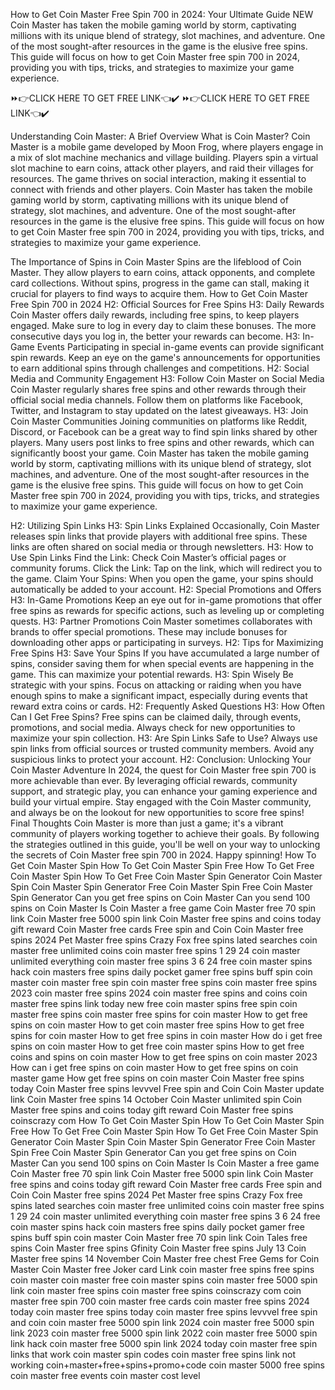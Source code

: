 How to Get Coin Master Free Spin 700 in 2024: Your Ultimate Guide NEW
Coin Master has taken the mobile gaming world by storm, captivating millions with its unique blend of strategy, slot machines, and adventure. One of the most sought-after resources in the game is the elusive free spins. This guide will focus on how to get Coin Master free spin 700 in 2024, providing you with tips, tricks, and strategies to maximize your game experience.

⏩👉CLICK HERE TO GET FREE LINK👈✔️
⏩👉CLICK HERE TO GET FREE LINK👈✔️


Understanding Coin Master: A Brief Overview What is Coin Master? Coin Master is a mobile game developed by Moon Frog, where players engage in a mix of slot machine mechanics and village building. Players spin a virtual slot machine to earn coins, attack other players, and raid their villages for resources. The game thrives on social interaction, making it essential to connect with friends and other players.
Coin Master has taken the mobile gaming world by storm, captivating millions with its unique blend of strategy, slot machines, and adventure. One of the most sought-after resources in the game is the elusive free spins. This guide will focus on how to get Coin Master free spin 700 in 2024, providing you with tips, tricks, and strategies to maximize your game experience.

The Importance of Spins in Coin Master Spins are the lifeblood of Coin Master. They allow players to earn coins, attack opponents, and complete card collections. Without spins, progress in the game can stall, making it crucial for players to find ways to acquire them.
How to Get Coin Master Free Spin 700 in 2024 H2: Official Sources for Free Spins H3: Daily Rewards Coin Master offers daily rewards, including free spins, to keep players engaged. Make sure to log in every day to claim these bonuses. The more consecutive days you log in, the better your rewards can become.
H3: In-Game Events Participating in special in-game events can provide significant spin rewards. Keep an eye on the game's announcements for opportunities to earn additional spins through challenges and competitions.
H2: Social Media and Community Engagement H3: Follow Coin Master on Social Media Coin Master regularly shares free spins and other rewards through their official social media channels. Follow them on platforms like Facebook, Twitter, and Instagram to stay updated on the latest giveaways.
H3: Join Coin Master Communities Joining communities on platforms like Reddit, Discord, or Facebook can be a great way to find spin links shared by other players. Many users post links to free spins and other rewards, which can significantly boost your game.
Coin Master has taken the mobile gaming world by storm, captivating millions with its unique blend of strategy, slot machines, and adventure. One of the most sought-after resources in the game is the elusive free spins. This guide will focus on how to get Coin Master free spin 700 in 2024, providing you with tips, tricks, and strategies to maximize your game experience.

H2: Utilizing Spin Links H3: Spin Links Explained Occasionally, Coin Master releases spin links that provide players with additional free spins. These links are often shared on social media or through newsletters.
H3: How to Use Spin Links Find the Link: Check Coin Master’s official pages or community forums. Click the Link: Tap on the link, which will redirect you to the game. Claim Your Spins: When you open the game, your spins should automatically be added to your account. H2: Special Promotions and Offers H3: In-Game Promotions Keep an eye out for in-game promotions that offer free spins as rewards for specific actions, such as leveling up or completing quests.
H3: Partner Promotions Coin Master sometimes collaborates with brands to offer special promotions. These may include bonuses for downloading other apps or participating in surveys.
H2: Tips for Maximizing Free Spins H3: Save Your Spins If you have accumulated a large number of spins, consider saving them for when special events are happening in the game. This can maximize your potential rewards.
H3: Spin Wisely Be strategic with your spins. Focus on attacking or raiding when you have enough spins to make a significant impact, especially during events that reward extra coins or cards.
H2: Frequently Asked Questions H3: How Often Can I Get Free Spins? Free spins can be claimed daily, through events, promotions, and social media. Always check for new opportunities to maximize your spin collection.
H3: Are Spin Links Safe to Use? Always use spin links from official sources or trusted community members. Avoid any suspicious links to protect your account.
H2: Conclusion: Unlocking Your Coin Master Adventure In 2024, the quest for Coin Master free spin 700 is more achievable than ever. By leveraging official rewards, community support, and strategic play, you can enhance your gaming experience and build your virtual empire. Stay engaged with the Coin Master community, and always be on the lookout for new opportunities to score free spins!
Final Thoughts Coin Master is more than just a game; it's a vibrant community of players working together to achieve their goals. By following the strategies outlined in this guide, you'll be well on your way to unlocking the secrets of Coin Master free spin 700 in 2024. Happy spinning!
How To Get Coin Master Spin
How To Get Coin Master Spin Free
How To Get Free Coin Master Spin
How To Get Free Coin Master Spin Generator
Coin Master Spin
Coin Master Spin Generator
Free Coin Master Spin
Free Coin Master Spin Generator
Can you get free spins on Coin Master
Can you send 100 spins on Coin Master
Is Coin Master a free game
Coin Master free 70 spin link
Coin Master free 5000 spin link
Coin Master free spins and coins today gift reward
Coin Master free cards
Free spin and Coin
Coin Master free spins 2024
Pet Master free spins
Crazy Fox free spins
lated searches
coin master free unlimited coins
coin master free spins 1 29 24
coin master unlimited everything
coin master free spins 3 6 24
free coin master spins hack
coin masters free spins daily
pocket gamer free spins
buff spin coin master
coin master free spin
coin master free spins
coin master free spins 2023
coin master free spins 2024
coin master free spins and coins
coin master free spins link today new
free coin master spins
free spin coin master
free spins coin master
free spins for coin master
How to get free spins on coin master
How to get coin master free spins
How to get free spins for coin master
How to get free spins in coin master
How do i get free spins on coin master
How to get free coin master spins
How to get free coins and spins on coin master
How to get free spins on coin master 2023
How can i get free spins on coin master
How to get free spins on coin master game
How get free spins on coin master
Coin Master free spins today
Coin Master free spins levvvel
Free spin and Coin
Coin Master update link
Coin Master free spins 14 October
Coin Master unlimited spin
Coin Master free spins and coins today gift reward
Coin Master free spins coinscrazy com
How To Get Coin Master Spin
How To Get Coin Master Spin Free
How To Get Free Coin Master Spin
How To Get Free Coin Master Spin Generator
Coin Master Spin
Coin Master Spin Generator
Free Coin Master Spin
Free Coin Master Spin Generator
Can you get free spins on Coin Master
Can you send 100 spins on Coin Master
Is Coin Master a free game
Coin Master free 70 spin link
Coin Master free 5000 spin link
Coin Master free spins and coins today gift reward
Coin Master free cards
Free spin and Coin
Coin Master free spins 2024
Pet Master free spins
Crazy Fox free spins
lated searches
coin master free unlimited coins
coin master free spins 1 29 24
coin master unlimited everything
coin master free spins 3 6 24
free coin master spins hack
coin masters free spins daily
pocket gamer free spins
buff spin coin master
Coin Master free 70 spin link
Coin Tales free spins
Coin Master free spins Gfinity
Coin Master free spins July 13
Coin Master free spins 14 November
Coin Master free chest
Free Gems for Coin Master
Coin Master free Joker card Link
coin master free spins
free spins coin master
coin master free
coin master spins
coin master free 5000 spin link
coin master free spins
coin master free spins coinscrazy com
coin master free spin 700
coin master free cards
coin master free spins 2024 today
coin master free spins today
coin master free spins levvvel
free spin and coin
coin master free 5000 spin link 2024
coin master free 5000 spin link 2023
coin master free 5000 spin link 2022
coin master free 5000 spin link hack
coin master free 5000 spin link 2024 today
coin master free spin links that work
coin master spin codes
coin master free spins link not working
coin+master+free+spins+promo+code
coin master 5000 free spins
coin master free events
coin master cost level
